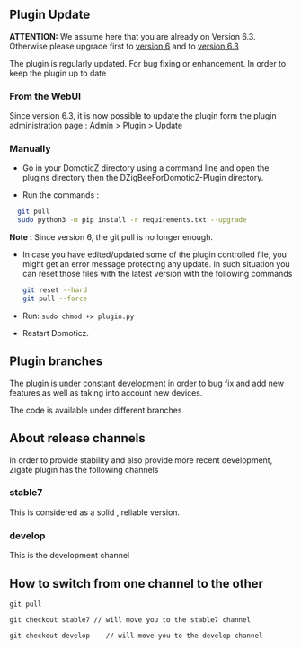 ## Plugin Update

__ATTENTION:__ We assume here that you are already on Version 6.3. Otherwise please upgrade first to [version 6](Plugin_Version-6.md) and to [version 6.3](Release_6.3.md)

The plugin is regularly updated. For bug fixing or enhancement. In order to keep the plugin up to date


### From the WebUI

Since version 6.3, it is now possible to update the plugin form the plugin administration page : Admin > Plugin > Update


### Manually

* Go in your DomoticZ directory using a command line and open the plugins directory then the DZigBeeForDomoticZ-Plugin directory.

* Run the commands :

```bash
  git pull
  sudo python3 -m pip install -r requirements.txt --upgrade
 ```

__Note :__ Since version 6, the git pull is no longer enough.

* In case you have edited/updated some of the plugin controlled file, you might get an error message protecting any update. In such situation you can reset those files with the latest version with the following commands

  ```bash
  git reset --hard
  git pull --force
  ```

* Run: `sudo chmod +x plugin.py`
* Restart Domoticz.


## Plugin branches

The plugin is under constant development in order to bug fix and add new features as well as taking into account new devices.

The code is available under different branches

## About release channels

In order to provide stability and also provide more recent development, Zigate plugin has the following channels

### stable7

This is considered as a solid , reliable version.

### develop

This is the development channel

## How to switch from one channel to the other

`git pull`

`git checkout stable7 // will move you to the stable7 channel`

`git checkout develop    // will move you to the develop channel`
